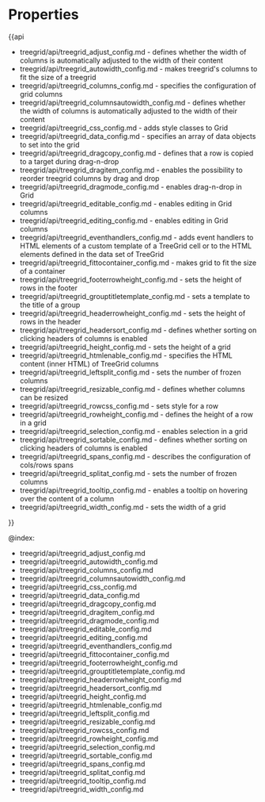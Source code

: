 Properties
=========

{{api

- treegrid/api/treegrid_adjust_config.md - defines whether the width of columns is automatically adjusted to the width of their content
- treegrid/api/treegrid_autowidth_config.md - makes treegrid's columns to fit the size of a treegrid
- treegrid/api/treegrid_columns_config.md - specifies the configuration of grid columns
- treegrid/api/treegrid_columnsautowidth_config.md - defines whether the width of columns is automatically adjusted to the width of their content
- treegrid/api/treegrid_css_config.md - adds style classes to Grid
- treegrid/api/treegrid_data_config.md - specifies an array of data objects to set into the grid
- treegrid/api/treegrid_dragcopy_config.md - defines that a row is copied to a target during drag-n-drop
- treegrid/api/treegrid_dragitem_config.md - enables the possibility to reorder treegrid columns by drag and drop
- treegrid/api/treegrid_dragmode_config.md - enables drag-n-drop in Grid
- treegrid/api/treegrid_editable_config.md - enables editing in Grid columns
- treegrid/api/treegrid_editing_config.md - enables editing in Grid columns
- treegrid/api/treegrid_eventhandlers_config.md - adds event handlers to HTML elements of a custom template of a TreeGrid cell or to the HTML elements defined in the data set of TreeGrid
- treegrid/api/treegrid_fittocontainer_config.md - makes grid to fit the size of a container
- treegrid/api/treegrid_footerrowheight_config.md - sets the height of rows in the footer
- treegrid/api/treegrid_grouptitletemplate_config.md - sets a template to the title of a group
- treegrid/api/treegrid_headerrowheight_config.md - sets the height of rows in the header
- treegrid/api/treegrid_headersort_config.md - defines whether sorting on clicking headers of columns is enabled
- treegrid/api/treegrid_height_config.md - sets the height of a grid
- treegrid/api/treegrid_htmlenable_config.md - specifies the HTML content (inner HTML) of TreeGrid columns
- treegrid/api/treegrid_leftsplit_config.md - sets the number of frozen columns
- treegrid/api/treegrid_resizable_config.md - defines whether columns can be resized
- treegrid/api/treegrid_rowcss_config.md - sets style for a row
- treegrid/api/treegrid_rowheight_config.md - defines the height of a row in a grid
- treegrid/api/treegrid_selection_config.md - enables selection in a grid
- treegrid/api/treegrid_sortable_config.md - defines whether sorting on clicking headers of columns is enabled
- treegrid/api/treegrid_spans_config.md - describes the configuration of cols/rows spans
- treegrid/api/treegrid_splitat_config.md - sets the number of frozen columns
- treegrid/api/treegrid_tooltip_config.md - enables a tooltip on hovering over the content of a column
- treegrid/api/treegrid_width_config.md - sets the width of a grid

}}

@index:

- treegrid/api/treegrid_adjust_config.md
- treegrid/api/treegrid_autowidth_config.md 
- treegrid/api/treegrid_columns_config.md 
- treegrid/api/treegrid_columnsautowidth_config.md 
- treegrid/api/treegrid_css_config.md 
- treegrid/api/treegrid_data_config.md
- treegrid/api/treegrid_dragcopy_config.md
- treegrid/api/treegrid_dragitem_config.md 
- treegrid/api/treegrid_dragmode_config.md
- treegrid/api/treegrid_editable_config.md
- treegrid/api/treegrid_editing_config.md
- treegrid/api/treegrid_eventhandlers_config.md 
- treegrid/api/treegrid_fittocontainer_config.md 
- treegrid/api/treegrid_footerrowheight_config.md
- treegrid/api/treegrid_grouptitletemplate_config.md  
- treegrid/api/treegrid_headerrowheight_config.md 
- treegrid/api/treegrid_headersort_config.md 
- treegrid/api/treegrid_height_config.md
- treegrid/api/treegrid_htmlenable_config.md 
- treegrid/api/treegrid_leftsplit_config.md
- treegrid/api/treegrid_resizable_config.md
- treegrid/api/treegrid_rowcss_config.md 
- treegrid/api/treegrid_rowheight_config.md 
- treegrid/api/treegrid_selection_config.md
- treegrid/api/treegrid_sortable_config.md
- treegrid/api/treegrid_spans_config.md 
- treegrid/api/treegrid_splitat_config.md
- treegrid/api/treegrid_tooltip_config.md 
- treegrid/api/treegrid_width_config.md 

